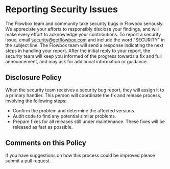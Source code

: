 # Reporting Security Issues

The Flowbox team and community take security bugs in Flowbox seriously. We appreciate your efforts to responsibly disclose your findings, and will make every effort to acknowledge your contributions.
To report a security issue, email [security@getflowbox.com](mailto:security@getflowbox.com) and include the word "SECURITY" in the subject line.
The Flowbox team will send a response indicating the next steps in handling your report. After the initial reply to your report, the security team will keep you informed of the progress towards a fix and full announcement, and may ask for additional information or guidance.

## Disclosure Policy

When the security team receives a security bug report, they will assign it to a
primary handler. This person will coordinate the fix and release process,
involving the following steps:

  * Confirm the problem and determine the affected versions.
  * Audit code to find any potential similar problems.
  * Prepare fixes for all releases still under maintenance. These fixes will be
    released as fast as possible.

## Comments on this Policy

If you have suggestions on how this process could be improved please submit a
pull request.
